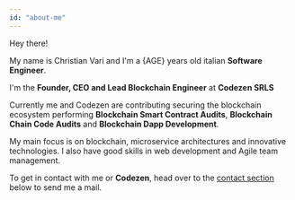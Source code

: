```yaml
---
id: "about-me"
---
```


Hey there!

My name is Christian Vari and I'm a {AGE} years old italian **Software Engineer**.

I'm the **Founder, CEO and Lead Blockchain Engineer** at **Codezen SRLS**

Currently me and Codezen are contributing securing the blockchain ecosystem performing **Blockchain Smart Contract Audits**, **Blockchain Chain Code Audits** and **Blockchain Dapp Development**.

My main focus is on blockchain, microservice architectures and innovative technologies.
I also have good skills in web development and Agile team management.

To get in contact with me or **Codezen**, head over to the <u>[contact section](#contact)</u> below to send me a mail.
